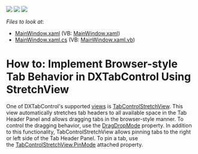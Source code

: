 <!-- default badges list -->
![](https://img.shields.io/endpoint?url=https://codecentral.devexpress.com/api/v1/VersionRange/128642094/21.1.5%2B)
[![](https://img.shields.io/badge/Open_in_DevExpress_Support_Center-FF7200?style=flat-square&logo=DevExpress&logoColor=white)](https://supportcenter.devexpress.com/ticket/details/T327498)
[![](https://img.shields.io/badge/📖_How_to_use_DevExpress_Examples-e9f6fc?style=flat-square)](https://docs.devexpress.com/GeneralInformation/403183)
<!-- default badges end -->
<!-- default file list -->
*Files to look at*:

* [MainWindow.xaml](./CS/DXTabControlExample/MainWindow.xaml) (VB: [MainWindow.xaml](./VB/DXTabControlExample/MainWindow.xaml))
* [MainWindow.xaml.cs](./CS/DXTabControlExample/MainWindow.xaml.cs) (VB: [MainWindow.xaml.vb](./VB/DXTabControlExample/MainWindow.xaml.vb))
<!-- default file list end -->
# How to: Implement Browser-style Tab Behavior in DXTabControl Using StretchView


<p>One of DXTabControl's supported <a href="https://documentation.devexpress.com/#WPF/CustomDocument113984">views</a> is <a href="https://documentation.devexpress.com/#WPF/CustomDocument113877">TabControlStretchView</a>. This view automatically stretches tab headers to all available space in the Tab Header Panel and allows dragging tabs in the browser-style manner. To control the dragging behavior, use the <a href="https://documentation.devexpress.com/#WPF/DevExpressXpfCoreTabControlStretchView_DragDropModetopic">DragDropMode</a> property. In addition to this functionality, TabControlStretchView allows pinning tabs to the right or left side of the Tab Header Panel. To pin a tab, use the <a href="https://documentation.devexpress.com/#WPF/DevExpressXpfCoreTabControlStretchView_PinModetopic">TabControlStretchView.PinMode</a> attached property.</p>

<br/>


